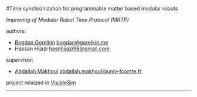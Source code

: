 #Time synchronization for programmable matter based modular robots

*Improving of Modular Robot Time Protocol (MRTP)*

authors:
  - [Bogdan Gorelkin](https://b.gorelkin.me)  <bogdan@gorelkin.me>
  - Hassan Hijazi <hasnhijazi98@gmail.com>

supervisor:
  - [Abdallah Makhoul](https://www.femto-st.fr/en/femto-people/amakhoul) <abdallah.makhoul@univ-fcomte.fr>

project relaized in [VisibleSim](https://github.com/VisibleSim/VisibleSim)

---
